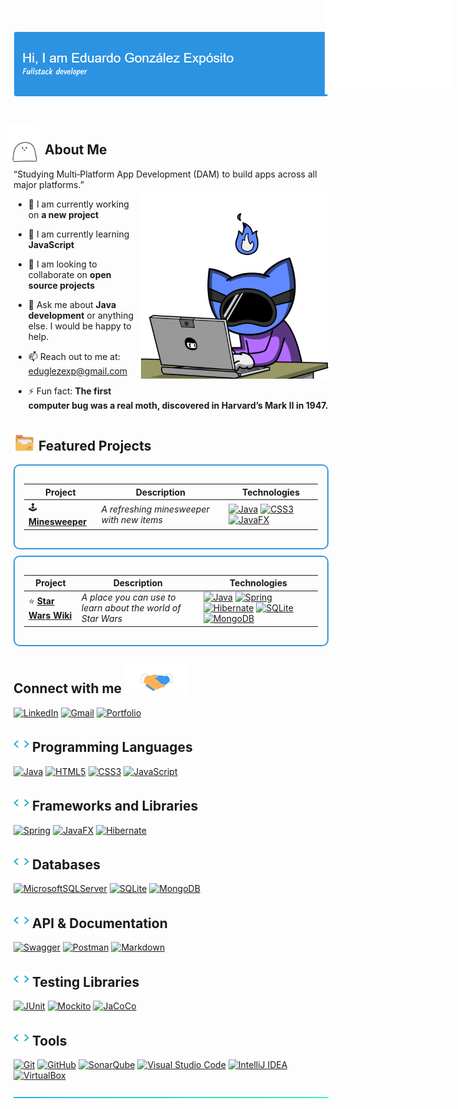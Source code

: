 <div style="position: relative; display: inline-block;">
  <img src="img/github-header-image.png" alt="Header">
  <img src="gif/dog-hi.gif" width="200" 
  style="position: absolute; bottom: 7px; left: 498px;">
</div>

## <img src="gif/me.gif" width ="50" style="position: relative; bottom: -14px; left: -9px ">About Me 

“Studying Multi‑Platform App Development (DAM) to build apps across all major platforms.”

<img align="right" img src="gif/programming.gif" width="300px" style="position: relative; bottom: 12px;">

- 🔭 I am currently working on **a new project**
  
- 🌱 I am currently learning **JavaScript**
  
- 👯 I am looking to collaborate on **open source projects**
  
- 💬 Ask me about **Java development** or anything else. I would be happy to help.

- 📫 Reach out to me at: eduglezexp@gmail.com
  
- ⚡ Fun fact: **The first computer bug was a real moth, discovered in Harvard’s Mark II in 1947.**

## <img src="gif/file.gif" width ="35" style="position: relative; bottom: -5px;">  Featured Projects

<div style="border: 2px solid #3498db; border-radius: 10px; padding: 15px; margin: 10px 0;" markdown="1">

  | **Project** | **Description** | **Technologies** |
  |-------------|------------------|-------------------|
  | 🕹️ **[Minesweeper](https://github.com/eduglezexp/minesweeper-app)** | _A refreshing minesweeper with new items_ | [![Java](https://img.shields.io/badge/java-%23ED8B00.svg?style=for-the-badge&logo=openjdk&logoColor=white&alt=java-logo)](https://openjdk.org/) [![CSS3](https://img.shields.io/badge/css3-%231572B6.svg?style=for-the-badge&logo=css3&logoColor=white)](https://www.w3.org/Style/CSS/Overview.en.html) [![JavaFX](https://img.shields.io/badge/javafx-B71C1C.svg?style=for-the-badge&logo=javafx&logoColor=white)](https://openjfx.io/) |

</div>

<div style="border: 2px solid #3498db; border-radius: 10px; padding: 15px; margin: 10px 0;" markdown="1">

  | **Project** | **Description** | **Technologies** |
  |-------------|------------------|-------------------|
  | ⭐ **[Star Wars Wiki](https://github.com/eduglezexp/star-wars-project)** | _A place you can use to learn about the world of Star Wars_ | [![Java](https://img.shields.io/badge/java-%23ED8B00.svg?style=for-the-badge&logo=openjdk&logoColor=white&alt=java-logo)](https://openjdk.org/) [![Spring](https://img.shields.io/badge/spring-%236DB33F.svg?style=for-the-badge&logo=spring&logoColor=white)](https://spring.io/) [![Hibernate](https://img.shields.io/badge/hibernate-59666C.svg?style=for-the-badge&logo=hibernate&logoColor=white)](https://hibernate.org/) [![SQLite](https://img.shields.io/badge/sqlite-%2307405e.svg?style=for-the-badge&logo=sqlite&logoColor=white)](https://www.sqlite.org/) [![MongoDB](https://img.shields.io/badge/MongoDB-%234ea94b.svg?style=for-the-badge&logo=mongodb&logoColor=white)](https://www.mongodb.com/) |

</div>

## Connect with me <img src='gif/handshake.gif' width="100px">

[![LinkedIn](https://img.shields.io/badge/linkedin-%230077B5.svg?style=for-the-badge&logo=linkedin&logoColor=white)]()
[![Gmail](https://img.shields.io/badge/Gmail-D14836?style=for-the-badge&logo=gmail&logoColor=white)](mailto:eduardo.eduglezexp.com)
[![Portfolio](https://img.shields.io/badge/Portfolio-%23000000.svg?style=for-the-badge&logo=firefox&logoColor=#FF7139)]()

## <img src="gif/script-coding.gif" width ="25"> Programming Languages

[![Java](https://img.shields.io/badge/java-%23ED8B00.svg?style=for-the-badge&logo=openjdk&logoColor=white&alt=java-logo)](https://openjdk.org/)
[![HTML5](https://img.shields.io/badge/html5-%23E34F26.svg?style=for-the-badge&logo=html5&logoColor=white)](https://www.w3.org/TR/html5/)
[![CSS3](https://img.shields.io/badge/css3-%231572B6.svg?style=for-the-badge&logo=css3&logoColor=white)](https://www.w3.org/Style/CSS/Overview.en.html)
[![JavaScript](https://img.shields.io/badge/javascript-F7DF1E.svg?style=for-the-badge&logo=javascript&logoColor=000000)](https://www.javascript.com/)

## <img src="gif/script-coding.gif" width ="25"> Frameworks and Libraries

[![Spring](https://img.shields.io/badge/spring-%236DB33F.svg?style=for-the-badge&logo=spring&logoColor=white)](https://spring.io/)
[![JavaFX](https://img.shields.io/badge/javafx-B71C1C.svg?style=for-the-badge&logo=javafx&logoColor=white)](https://openjfx.io/)
[![Hibernate](https://img.shields.io/badge/hibernate-59666C.svg?style=for-the-badge&logo=hibernate&logoColor=white)](https://hibernate.org/)

## <img src="gif/script-coding.gif" width ="25"> Databases

[![MicrosoftSQLServer](https://img.shields.io/badge/Microsoft%20SQL%20Server-CC2927?style=for-the-badge&logo=microsoft%20sql%20server&logoColor=white)](https://www.microsoft.com/en-us/sql-server)
[![SQLite](https://img.shields.io/badge/sqlite-%2307405e.svg?style=for-the-badge&logo=sqlite&logoColor=white)](https://www.sqlite.org/)
[![MongoDB](https://img.shields.io/badge/MongoDB-%234ea94b.svg?style=for-the-badge&logo=mongodb&logoColor=white)](https://www.mongodb.com/)

## <img src="gif/script-coding.gif" width ="25"> API & Documentation

[![Swagger](https://img.shields.io/badge/swagger-%236BA539.svg?style=for-the-badge&logo=swagger&logoColor=white)](https://swagger.io/)
[![Postman](https://img.shields.io/badge/Postman-FF6C37?style=for-the-badge&logo=postman&logoColor=white)](https://www.postman.com/)
[![Markdown](https://img.shields.io/badge/markdown-%23000000.svg?style=for-the-badge&logo=markdown&logoColor=white)](https://daringfireball.net/projects/markdown/)

## <img src="gif/script-coding.gif" width ="25"> Testing Libraries

[![JUnit](https://img.shields.io/badge/JUnit-25A162.svg?style=for-the-badge&logo=java&logoColor=white)](https://junit.org/)
[![Mockito](https://img.shields.io/badge/Mockito-AC8AF8.svg?style=for-the-badge&logo=mockito&logoColor=white)](https://site.mockito.org/)
[![JaCoCo](https://img.shields.io/badge/JaCoCo-B00736.svg?style=for-the-badge&logo=codecov&logoColor=white)](https://www.jacoco.org/)


## <img src="gif/script-coding.gif" width ="25"> Tools

[![Git](https://img.shields.io/badge/git-%23F05033.svg?style=for-the-badge&logo=git&logoColor=white)](https://git-scm.com/)
[![GitHub](https://img.shields.io/badge/github-%23121011.svg?style=for-the-badge&logo=github&logoColor=white)](https://github.com/)
[![SonarQube](https://img.shields.io/badge/SonarQube-black?style=for-the-badge&logo=sonarqube&logoColor=4E9BCD)](https://www.sonarsource.com/products/sonarlint/)
[![Visual Studio Code](https://img.shields.io/badge/Visual%20Studio%20Code-0078d7.svg?style=for-the-badge&logo=visual-studio-code&logoColor=white)](https://code.visualstudio.com/)
[![IntelliJ IDEA](https://img.shields.io/badge/IntelliJIDEA-000000.svg?style=for-the-badge&logo=intellij-idea&logoColor=white)](https://www.jetbrains.com/idea/)
[![VirtualBox](https://img.shields.io/badge/VirtualBox-183A61?style=for-the-badge&logo=virtualbox&logoColor=white)](https://www.virtualbox.org/)

[![AquaLine](img/aqua.png)]()